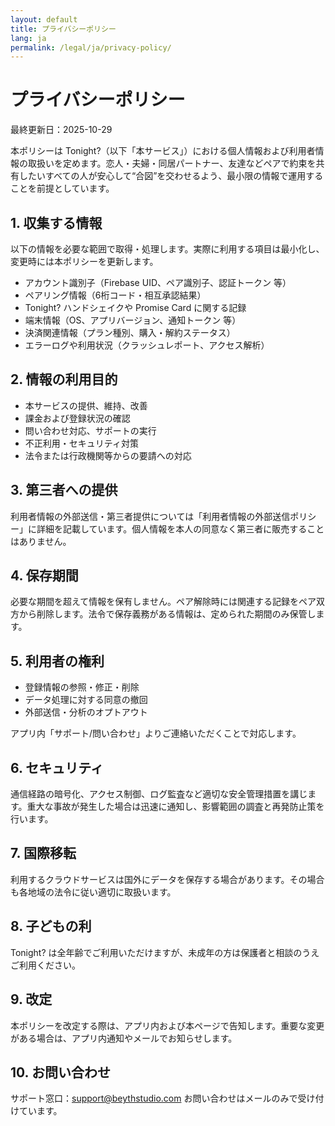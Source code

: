 ```yaml
---
layout: default
title: プライバシーポリシー
lang: ja
permalink: /legal/ja/privacy-policy/
---
```

# プライバシーポリシー

最終更新日：2025-10-29

本ポリシーは Tonight?（以下「本サービス」）における個人情報および利用者情報の取扱いを定めます。恋人・夫婦・同居パートナー、友達などペアで約束を共有したいすべての人が安心して“合図”を交わせるよう、最小限の情報で運用することを前提としています。

## 1. 収集する情報

以下の情報を必要な範囲で取得・処理します。実際に利用する項目は最小化し、変更時には本ポリシーを更新します。

- アカウント識別子（Firebase UID、ペア識別子、認証トークン 等）
- ペアリング情報（6桁コード・相互承認結果）
- Tonight? ハンドシェイクや Promise Card に関する記録
- 端末情報（OS、アプリバージョン、通知トークン 等）
- 決済関連情報（プラン種別、購入・解約ステータス）
- エラーログや利用状況（クラッシュレポート、アクセス解析）

## 2. 情報の利用目的

- 本サービスの提供、維持、改善
- 課金および登録状況の確認
- 問い合わせ対応、サポートの実行
- 不正利用・セキュリティ対策
- 法令または行政機関等からの要請への対応

## 3. 第三者への提供

利用者情報の外部送信・第三者提供については「利用者情報の外部送信ポリシー」に詳細を記載しています。個人情報を本人の同意なく第三者に販売することはありません。

## 4. 保存期間

必要な期間を超えて情報を保有しません。ペア解除時には関連する記録をペア双方から削除します。法令で保存義務がある情報は、定められた期間のみ保管します。

## 5. 利用者の権利

- 登録情報の参照・修正・削除
- データ処理に対する同意の撤回
- 外部送信・分析のオプトアウト

アプリ内「サポート/問い合わせ」よりご連絡いただくことで対応します。

## 6. セキュリティ

通信経路の暗号化、アクセス制御、ログ監査など適切な安全管理措置を講じます。重大な事故が発生した場合は迅速に通知し、影響範囲の調査と再発防止策を行います。

## 7. 国際移転

利用するクラウドサービスは国外にデータを保存する場合があります。その場合も各地域の法令に従い適切に取扱います。

## 8. 子どもの利

Tonight? は全年齢でご利用いただけますが、未成年の方は保護者と相談のうえご利用ください。

## 9. 改定

本ポリシーを改定する際は、アプリ内および本ページで告知します。重要な変更がある場合は、アプリ内通知やメールでお知らせします。

## 10. お問い合わせ

サポート窓口：<support@beythstudio.com>
お問い合わせはメールのみで受け付けています。
